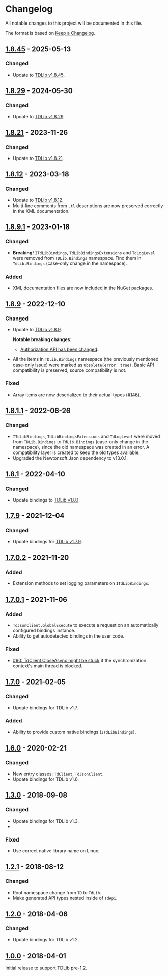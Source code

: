 <!--
SPDX-FileCopyrightText: 2024-2025 tdsharp contributors <https://github.com/egramtel/tdsharp>

SPDX-License-Identifier: MIT
-->

Changelog
=========

All notable changes to this project will be documented in this file.

The format is based on [Keep a Changelog](https://keepachangelog.com/en/1.0.0/).

## [1.8.45] - 2025-05-13
### Changed
- Update to [TDLib v1.8.45](https://github.com/tdlib/td/tree/721300bcb4d0f2114505712f4dc6350af1ce1a09).
## [1.8.29] - 2024-05-30
### Changed
- Update to [TDLib v1.8.29](https://github.com/tdlib/td/tree/fd3154b28727df9e66423d64168fab1202d8c849).

## [1.8.21] - 2023-11-26
### Changed
- Update to [TDLib v1.8.21](https://github.com/tdlib/td/tree/07c1d53a6d3cb1fad58d2822e55eef6d57363581).

## [1.8.12] - 2023-03-18
### Changed
- Update to [TDLib v1.8.12](https://github.com/tdlib/td/tree/70bee089d492437ce931aa78446d89af3da182fc).
- Multi-line comments from `.tl` descriptions are now preserved correctly in the XML documentation.

## [1.8.9.1] - 2023-01-18
### Changed
- **Breaking!** `ITdLibBindings`, `TdLibBindingsExtensions` and `TdLogLevel` were removed from `TDLib.Bindings` namespace. Find them in `TdLib.Bindings` (case-only change in the namespace).

### Added
- XML documentation files are now included in the NuGet packages.

## [1.8.9] - 2022-12-10
### Changed
- Update to [TDLib v1.8.9](https://github.com/tdlib/td/tree/29752073cf2fe586ecefe572d3821a8cf853fab5).

  **Notable breaking changes**:
  - [Authorization API has been changed](https://github.com/tdlib/td/issues/2155#issuecomment-1264474111).
- All the items in `TDLib.Bindings` namespace (the previously mentioned case-only issue) were marked as `Obsolete(error: true)`. Basic API compatibility is preserved, source compatibility is not.

### Fixed
- Array items are now deserialized to their actual types ([#146](https://github.com/egramtel/tdsharp/issues/146)).

## [1.8.1.1] - 2022-06-26
### Changed
- `ITdLibBindings`, `TdLibBindingsExtensions` and `TdLogLevel` were moved from `TDLib.Bindings` to `TdLib.Bindings` (case-only change in the namespace), since the old namespace was created in an error. A compatibility layer is created to keep the old types available.
- Upgraded the Newtonsoft.Json dependency to v13.0.1.

## [1.8.1] - 2022-04-10
### Changed
- Update bindings to [TDLib v1.8.1](https://github.com/tdlib/td/tree/1e1ab5d1b0e4811e6d9e1584a82da08448d0cada).

## [1.7.9] - 2021-12-04
### Changed
- Update bindings for [TDLib v1.7.9](https://github.com/tdlib/td/tree/8d7bda00a535d1eda684c3c8802e85d69c89a14a).

## [1.7.0.2] - 2021-11-20
### Added
- Extension methods to set logging parameters on `ITdLibBindings`.

## [1.7.0.1] - 2021-11-06
### Added
- `TdJsonClient.GlobalExecute` to execute a request on an automatically configured bindings instance.
- Ability to get autodetected bindings in the user code.

### Fixed
- [#90: TdClient.CloseAsync might be stuck](https://github.com/egramtel/tdsharp/issues/90) if the synchronization context's main thread is blocked.

## [1.7.0] - 2021-02-05
### Changed
- Update bindings for TDLib v1.7.

### Added
- Ability to provide custom native bindings (`ITdLibBindings`).

## [1.6.0] - 2020-02-21
### Changed
- New entry classes: `TdClient`, `TdJsonClient`.
- Update bindings for TDLib v1.6.

## [1.3.0] - 2018-09-08
### Changed
- Update bindings for TDLib v1.3.
-
### Fixed
- Use correct native library name on Linux.

## [1.2.1] - 2018-08-12
### Changed
- Root namespace change from `TD` to `TdLib`.
- Make generated API types nested inside of `TdApi`.

## [1.2.0] - 2018-04-06
### Changed
- Update bindings for TDLib v1.2.

## [1.0.0] - 2018-04-01

Initial release to support TDLib pre-1.2.

[1.0.0]: https://github.com/egramtel/tdsharp/releases/tag/v1.0.0
[1.2.0]: https://github.com/egramtel/tdsharp/compare/v1.0.0...v1.2.0
[1.2.1]: https://github.com/egramtel/tdsharp/compare/v1.2.0...v1.2.1
[1.3.0]: https://github.com/egramtel/tdsharp/compare/v1.2.1...v1.3.0
[1.6.0]: https://github.com/egramtel/tdsharp/compare/v1.3.0...v1.6.0
[1.7.0]: https://github.com/egramtel/tdsharp/compare/v1.6.0...v1.7.0
[1.7.0.1]: https://github.com/egramtel/tdsharp/compare/v1.7.0...v1.7.0.1
[1.7.0.2]: https://github.com/egramtel/tdsharp/compare/v1.7.0.1...v1.7.0.2
[1.7.9]: https://github.com/egramtel/tdsharp/compare/v1.7.0.2...v1.7.9
[1.8.1]: https://github.com/egramtel/tdsharp/compare/v1.7.9...v1.8.1
[1.8.1.1]: https://github.com/egramtel/tdsharp/compare/v1.8.1...v1.8.1.1
[1.8.9]: https://github.com/egramtel/tdsharp/compare/v1.8.1.1...v1.8.9
[1.8.9.1]: https://github.com/egramtel/tdsharp/compare/v1.8.9...v1.8.9.1
[1.8.12]: https://github.com/egramtel/tdsharp/compare/v1.8.9.1...v1.8.12
[1.8.21]: https://github.com/egramtel/tdsharp/compare/v1.8.12...v1.8.21
[1.8.29]: https://github.com/egramtel/tdsharp/compare/v1.8.21...v1.8.29
[1.8.45]: https://github.com/egramtel/tdsharp/compare/v1.8.29...v1.8.45
[Unreleased]: https://github.com/egramtel/tdsharp/compare/v1.8.45...HEAD

